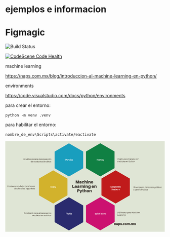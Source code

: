 # ejemplos e informacion


# Figmagic

![Build Status](https://github.com/mikaelvesavuori/figmagic/workflows/master/badge.svg) 

[![CodeScene Code Health](https://codescene.io/projects/8364/status-badges/code-health)](https://codescene.io/projects/8364)



machine learning

https://naps.com.mx/blog/introduccion-al-machine-learning-en-python/

environments

https://code.visualstudio.com/docs/python/environments


para crear el entorno: 

    python -m venv .venv

para habilitar el entorno: 
    
    nombre_de_env\Scripts\activate/eactivate
    


![Librerias necesarias](assets/ml_lib.png)
    

